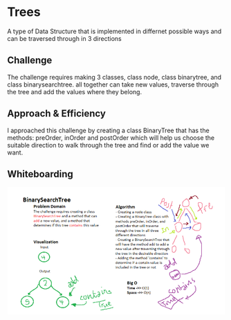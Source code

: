 # Trees
A type of Data Structure that is implemented in differnet possible ways and can be traversed through in 3 directions

## Challenge
The challenge requires making 3 classes, class node, class binarytree, and class binarysearchtree. all together can take new values, traverse through the tree and add the values where they belong.

## Approach & Efficiency
I approached this challenge by creating a class BinaryTree that has the methods: preOrder, inOrder and postOrder which will help us choose the suitable direction to walk through the tree and find or add the value we want.

## Whiteboarding
![whiteboard](cc15wb.PNG)
